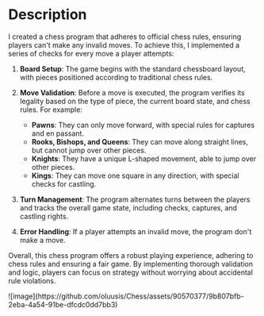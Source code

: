 # Description

I created a chess program that adheres to official chess rules, ensuring players can't make any invalid moves. To achieve this, I implemented a series of checks for every move a player attempts:

1. **Board Setup**: The game begins with the standard chessboard layout, with pieces positioned according to traditional chess rules.

2. **Move Validation**: Before a move is executed, the program verifies its legality based on the type of piece, the current board state, and chess rules. For example:
   - **Pawns**: They can only move forward, with special rules for captures and en passant.
   - **Rooks, Bishops, and Queens**: They can move along straight lines, but cannot jump over other pieces.
   - **Knights**: They have a unique L-shaped movement, able to jump over other pieces.
   - **Kings**: They can move one square in any direction, with special checks for castling.

3. **Turn Management**: The program alternates turns between the players and tracks the overall game state, including checks, captures, and castling rights.

4. **Error Handling**: If a player attempts an invalid move, the program don't make a move.

Overall, this chess program offers a robust playing experience, adhering to chess rules and ensuring a fair game. By implementing thorough validation and logic, players can focus on strategy without worrying about accidental rule violations.
<tr></tr>
![image](https://github.com/oluusis/Chess/assets/90570377/9b807bfb-2eba-4a54-91be-dfcdc0dd7bb3)
